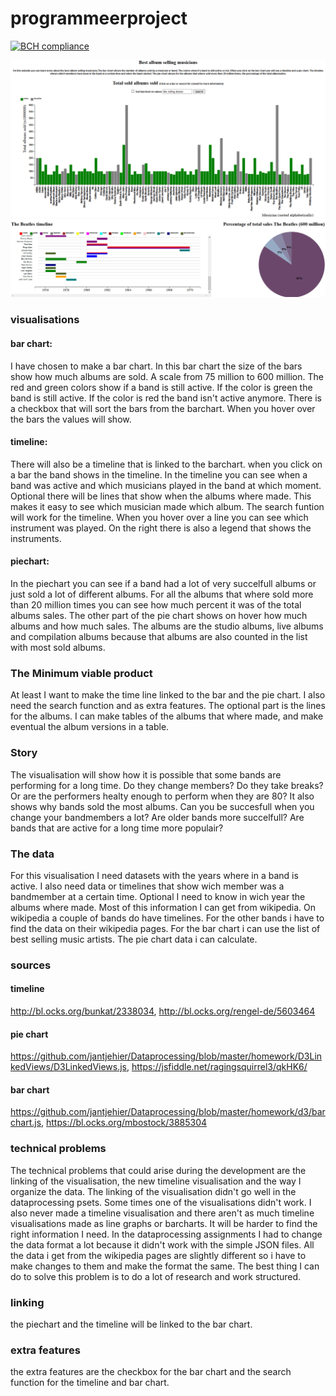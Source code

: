 # programmeerproject

[![BCH compliance](https://bettercodehub.com/edge/badge/jantjehier/programmeerproject)](https://bettercodehub.com)

![GitHub excample](/doc/printscreen.PNG)
![GitHub excample](/doc/printscreen2.PNG)

### visualisations

#### bar chart: 
I have chosen to make a bar chart.
In this bar chart the size of the bars show how much albums are sold. A scale from 75 million to 600 million.
The red and green colors show if a band is still active. If the color is green the band is still active. 
If the color is red the band isn't active anymore. There is a checkbox that will sort the bars from the barchart.
When you hover over the bars the values will show.

#### timeline:
There will also be a timeline that is linked to the barchart. when you click on a bar the band shows in the timeline.
In the timeline you can see when a band was active and which musicians played in the band at which moment. Optional there will be lines
that show when the albums where made. This makes it easy to see which musician made which album. The search funtion will work for the timeline. When you hover over a line you can see which instrument was played. On the right there is also a legend that shows the instruments.

#### piechart:
In the piechart you can see if a band had a lot of very succelfull albums or just sold a lot of different albums. For all the albums that where sold more than 20 million times you can see how much percent it was of the total albums sales. The other part of the pie chart shows on hover how much albums and how much sales. The albums are the studio albums, live albums and compilation albums because that albums are also counted in the list with most sold albums.

### The Minimum viable product
At least I want to make the time line linked to the bar and the pie chart. I also need the search function and  as extra features.
The optional part is the lines for the albums. I can make tables of the albums that where made, and make eventual the album versions in a table. 

### Story
The visualisation will show how it is possible that some bands are performing for a long time. Do they change members? Do they take breaks? Or are the performers healty enough to perform when they are 80? It also shows why bands sold the most albums. Can you be succesfull when you change your bandmembers a lot? Are older bands more succelfull? Are bands that are active for a long time more populair?

### The data
For this visualisation I need datasets with the years where in a band is active. I also need data or timelines that show wich member was a bandmember at a certain time. Optional I need to know in wich year the albums where made. 
Most of this information I can get from wikipedia. On wikipedia a couple of bands do have timelines. For the other bands i have to find the data on their wikipedia pages. For the bar chart i can use the list of best selling music artists. The pie chart data i can calculate. 

### sources

#### timeline
http://bl.ocks.org/bunkat/2338034, 
http://bl.ocks.org/rengel-de/5603464
#### pie chart
https://github.com/jantjehier/Dataprocessing/blob/master/homework/D3LinkedViews/D3LinkedViews.js,
https://jsfiddle.net/ragingsquirrel3/qkHK6/
#### bar chart
https://github.com/jantjehier/Dataprocessing/blob/master/homework/d3/barchart.js,
https://bl.ocks.org/mbostock/3885304

### technical problems
The technical problems that could arise during the development are the linking of the visualisation, the new timeline visualisation and the way I organize the data. The linking of the visualisation didn't go well in the dataprocessing psets. Some times one of the visualisations didn't work. I also never made a timeline visualisation and there aren't as much timeline visualisations made as line graphs or barcharts. It will be harder to find the right information I need. In the dataprocessing assignments I had to change the data format a lot because it didn't work with the simple JSON files. All the data i get from the wikipedia pages are slightly different so i have to make changes to them and make the format the same. The best thing I can do to solve this problem is to do a lot of research and work structured. 

### linking
the piechart and the timeline will be linked to the bar chart. 

### extra features
the extra features are the checkbox for the bar chart and the search function for the timeline and bar chart.

